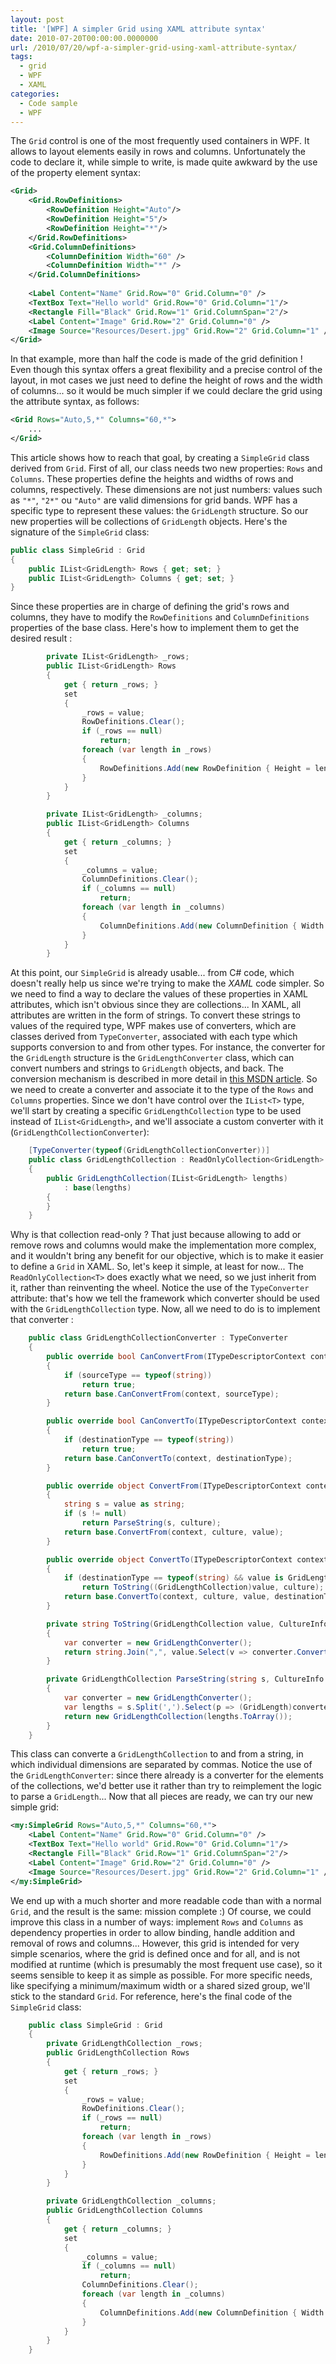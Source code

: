 ```yaml
---
layout: post
title: '[WPF] A simpler Grid using XAML attribute syntax'
date: 2010-07-20T00:00:00.0000000
url: /2010/07/20/wpf-a-simpler-grid-using-xaml-attribute-syntax/
tags:
  - grid
  - WPF
  - XAML
categories:
  - Code sample
  - WPF
---
```


The `Grid` control is one of the most frequently used containers in WPF. It allows to layout elements easily in rows and columns. Unfortunately the code to declare it, while simple to write, is made quite awkward by the use of the property element syntax:  
```xml
<Grid>
    <Grid.RowDefinitions>
        <RowDefinition Height="Auto"/>
        <RowDefinition Height="5"/>
        <RowDefinition Height="*"/>
    </Grid.RowDefinitions>
    <Grid.ColumnDefinitions>
        <ColumnDefinition Width="60" />
        <ColumnDefinition Width="*" />
    </Grid.ColumnDefinitions>
    
    <Label Content="Name" Grid.Row="0" Grid.Column="0" />
    <TextBox Text="Hello world" Grid.Row="0" Grid.Column="1"/>
    <Rectangle Fill="Black" Grid.Row="1" Grid.ColumnSpan="2"/>
    <Label Content="Image" Grid.Row="2" Grid.Column="0" />
    <Image Source="Resources/Desert.jpg" Grid.Row="2" Grid.Column="1" />
</Grid>
```
  In that example, more than half the code is made of the grid definition ! Even though this syntax offers a great flexibility and a precise control of the layout, in mot cases we just need to define the height of rows and the width of columns... so it would be much simpler if we could declare the grid using the attribute syntax, as follows:  
```xml
<Grid Rows="Auto,5,*" Columns="60,*">
    ...
</Grid>
```
  This article shows how to reach that goal, by creating a `SimpleGrid` class derived from `Grid`.  First of all, our class needs two new properties: `Rows` and `Columns`. These properties define the heights and widths of rows and columns, respectively. These dimensions are not just numbers: values such as `"*"`, `"2*"` ou `"Auto"` are valid dimensions for grid bands. WPF has a specific type to represent these values: the `GridLength` structure. So our new properties will be collections of `GridLength` objects. Here's the signature of the `SimpleGrid` class:  
```csharp
public class SimpleGrid : Grid
{
    public IList<GridLength> Rows { get; set; }
    public IList<GridLength> Columns { get; set; }
}
```
  Since these properties are in charge of defining the grid's rows and columns, they have to modify the `RowDefinitions` and `ColumnDefinitions` properties of the base class. Here's how to implement them to get the desired result :  
```csharp
        private IList<GridLength> _rows;
        public IList<GridLength> Rows
        {
            get { return _rows; }
            set
            {
                _rows = value;
                RowDefinitions.Clear();
                if (_rows == null)
                    return;
                foreach (var length in _rows)
                {
                    RowDefinitions.Add(new RowDefinition { Height = length });
                }
            }
        }

        private IList<GridLength> _columns;
        public IList<GridLength> Columns
        {
            get { return _columns; }
            set
            {
                _columns = value;
                ColumnDefinitions.Clear();
                if (_columns == null)
                    return;
                foreach (var length in _columns)
                {
                    ColumnDefinitions.Add(new ColumnDefinition { Width = length });
                }
            }
        }
```
  At this point, our `SimpleGrid` is already usable... from C# code, which doesn't really help us since we're trying to make the *XAML* code simpler. So we need to find a way to declare the values of these properties in XAML attributes, which isn't obvious since they are collections...  In XAML, all attributes are written in the form of strings. To convert these strings to values of the required type, WPF makes use of converters, which are classes derived from `TypeConverter`, associated with each type which supports conversion to and from other types. For instance, the converter for the `GridLength` structure is the `GridLengthConverter` class, which can convert numbers and strings to `GridLength` objects, and back. The conversion mechanism is described in more detail in [this MSDN article](http://msdn.microsoft.com/en-us/library/aa970913.aspx).  So we need to create a converter and associate it to the type of the `Rows` and `Columns` properties. Since we don't have control over the `IList<T>` type, we'll start by creating a specific `GridLengthCollection` type to be used instead of `IList<GridLength>`, and we'll associate a custom converter with it (`GridLengthCollectionConverter`):  
```csharp
    [TypeConverter(typeof(GridLengthCollectionConverter))]
    public class GridLengthCollection : ReadOnlyCollection<GridLength>
    {
        public GridLengthCollection(IList<GridLength> lengths)
            : base(lengths)
        {
        }
    }
```
  Why is that collection read-only ? That just because allowing to add or remove rows and columns would make the implementation more complex, and it wouldn't bring any benefit for our objective, which is to make it easier to define a `Grid` in XAML. So, let's keep it simple, at least for now... The `ReadOnlyCollection<T>` does exactly what we need, so we just inherit from it, rather than reinventing the wheel.  Notice the use of the `TypeConverter` attribute: that's how we tell the framework which converter should be used with the `GridLengthCollection` type. Now, all we need to do is to implement that converter :  
```csharp
    public class GridLengthCollectionConverter : TypeConverter
    {
        public override bool CanConvertFrom(ITypeDescriptorContext context, Type sourceType)
        {
            if (sourceType == typeof(string))
                return true;
            return base.CanConvertFrom(context, sourceType);
        }

        public override bool CanConvertTo(ITypeDescriptorContext context, Type destinationType)
        {
            if (destinationType == typeof(string))
                return true;
            return base.CanConvertTo(context, destinationType);
        }

        public override object ConvertFrom(ITypeDescriptorContext context, System.Globalization.CultureInfo culture, object value)
        {
            string s = value as string;
            if (s != null)
                return ParseString(s, culture);
            return base.ConvertFrom(context, culture, value);
        }

        public override object ConvertTo(ITypeDescriptorContext context, CultureInfo culture, object value, Type destinationType)
        {
            if (destinationType == typeof(string) && value is GridLengthCollection)
                return ToString((GridLengthCollection)value, culture);
            return base.ConvertTo(context, culture, value, destinationType);
        }

        private string ToString(GridLengthCollection value, CultureInfo culture)
        {
            var converter = new GridLengthConverter();
            return string.Join(",", value.Select(v => converter.ConvertToString(v)));
        }

        private GridLengthCollection ParseString(string s, CultureInfo culture)
        {
            var converter = new GridLengthConverter();
            var lengths = s.Split(',').Select(p => (GridLength)converter.ConvertFromString(p.Trim()));
            return new GridLengthCollection(lengths.ToArray());
        }
    }
```
  This class can converte a `GridLengthCollection` to and from a string, in which individual dimensions are separated by commas. Notice the use of the `GridLengthConverter`: since there already is a converter for the elements of the collections, we'd better use it rather than try to reimplement the logic to parse a `GridLength`...  Now that all pieces are ready, we can try our new simple grid:  
```xml
<my:SimpleGrid Rows="Auto,5,*" Columns="60,*">
    <Label Content="Name" Grid.Row="0" Grid.Column="0" />
    <TextBox Text="Hello world" Grid.Row="0" Grid.Column="1"/>
    <Rectangle Fill="Black" Grid.Row="1" Grid.ColumnSpan="2"/>
    <Label Content="Image" Grid.Row="2" Grid.Column="0" />
    <Image Source="Resources/Desert.jpg" Grid.Row="2" Grid.Column="1" />
</my:SimpleGrid>
```
  We end up with a much shorter and more readable code than with a normal `Grid`, and the result is the same: mission complete :)  Of course, we could improve this class in a number of ways: implement `Rows` and `Columns` as dependency properties in order to allow binding, handle addition and removal of rows and columns... However, this grid is intended for very simple scenarios, where the grid is defined once and for all, and is not modified at runtime (which is presumably the most frequent use case), so it seems sensible to keep it as simple as possible. For more specific needs, like specifying a minimum/maximum width or a shared sized group, we'll stick to the standard `Grid`.  For reference, here's the final code of the `SimpleGrid` class:  
```csharp
    public class SimpleGrid : Grid
    {
        private GridLengthCollection _rows;
        public GridLengthCollection Rows
        {
            get { return _rows; }
            set
            {
                _rows = value;
                RowDefinitions.Clear();
                if (_rows == null)
                    return;
                foreach (var length in _rows)
                {
                    RowDefinitions.Add(new RowDefinition { Height = length });
                }
            }
        }

        private GridLengthCollection _columns;
        public GridLengthCollection Columns
        {
            get { return _columns; }
            set
            {
                _columns = value;
                if (_columns == null)
                    return;
                ColumnDefinitions.Clear();
                foreach (var length in _columns)
                {
                    ColumnDefinitions.Add(new ColumnDefinition { Width = length });
                }
            }
        }
    }
```

